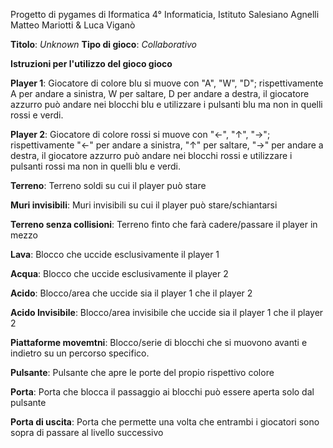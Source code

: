 Progetto di pygames di Iformatica
4° Informaticia, Istituto Salesiano Agnelli
Matteo Mariotti & Luca Viganò

**Titolo**: _Unknown_
**Tipo di gioco**: _Collaborativo_


**Istruzioni per l'utilizzo del gioco gioco**

**Player 1**: Giocatore di colore blu si muove con "A", "W", "D"; rispettivamente A per andare a sinistra, W per saltare, D per andare a destra, il giocatore azzurro può andare nei blocchi blu e utilizzare i pulsanti blu ma non in quelli rossi e verdi.

**Player 2**: Giocatore di colore rossi si muove con "←", "↑", "→"; rispettivamente "←" per andare a sinistra, "↑" per saltare, "→" per andare a destra, il giocatore azzurro può andare nei blocchi rossi e utilizzare i pulsanti rossi ma non in quelli blu e verdi.


**Terreno**: Terreno soldi su cui il player può stare

**Muri invisibili**: Muri invisibili su cui il player può stare/schiantarsi

**Terreno senza collisioni**: Terreno finto che farà cadere/passare il player in mezzo

**Lava**: Blocco che uccide esclusivamente il player 1

**Acqua**: Blocco che uccide esclusivamente il player 2

**Acido**: Blocco/area che uccide sia il player 1 che il player 2

**Acido Invisibile**: Blocco/area invisibile che uccide sia il player 1 che il player 2

**Piattaforme movemtni**: Blocco/serie di blocchi che si muovono avanti e indietro su un percorso specifico.

**Pulsante**: Pulsante che apre le porte del propio rispettivo colore

**Porta**: Porta che blocca il passaggio ai blocchi può essere aperta solo dal pulsante

**Porta di uscita**: Porta che permette una volta che entrambi i giocatori sono sopra di passare al livello successivo